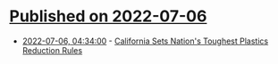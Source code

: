 # [Published on 2022-07-06](index.md)

* [2022-07-06, 04:34:00](https://soylentnews.org/article.pl?sid=22/07/05/132207&from=rss) - [California Sets Nation's Toughest Plastics Reduction Rules](https://soylentnews.org/article.pl?sid=22/07/05/132207&from=rss)
